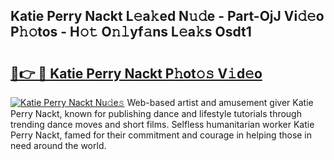 ## Katie Perry Nackt L𝚎a𝚔ed N𝚞𝚍e - Part-OjJ Vi𝚍𝚎o P𝚑𝚘tos - H𝚘𝚝 O𝚗𝚕yf𝚊ns L𝚎a𝚔s Osdt1

# <h2><a href="http://kf3gtk.oniu.top/?m=Katie+Perry+Nackt">🔗👉 🔴 Katie Perry Nackt P𝚑ot𝚘𝚜 V𝚒d𝚎o</a></h2>

[![Katie Perry Nackt Nu𝚍e𝚜](https://i.imgur.com/0qMVB7G.gif)](http://kf3gtk.oniu.top/?m=Katie+Perry+Nackt)
Web-based artist and amusement giver Katie Perry Nackt, known for publishing dance and lifestyle tutorials through trending dance moves and short films. Selfless humanitarian worker Katie Perry Nackt, famed for their commitment and courage in helping those in need around the world.  
